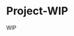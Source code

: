 # Project-WIP
WIP
 <head>
        <meta charset="utf-8">
        <meta http-equiv="X-UA-Compatible" content="IE=edge,chrome=1">
        <title>Flappy Bird</title>
        <!-- <meta name="viewport" content="width=768"> -->
        <meta name="description" content="Flappy Bird in HTML5">
        <meta name="viewport" content="width=device-width, initial-scale=1">
        <script src="http://www.createjs.com/Demos/EaselJS/assets/preloadjs-NEXT.min.js"></script>
        <script src="http://code.createjs.com/createjs-2013.09.25.min.js"></script>
        <script src="http://www.appcycle.me/flappy/ndgmr.Collision.js"></script>
        <!-- http://www.dafont.com/04b-19.font?text=Flappy+Bird -->
    </head>
    <body onload="init();">      
    <canvas id="testCanvas" width="768" height="1024"></canvas>
    </body>
</html>
